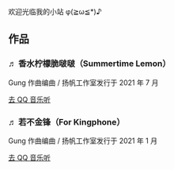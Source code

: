 
欢迎光临我的小站 φ(≧ω≦*)♪


## 作品

### ♬ 香水柠檬脆啵啵（Summertime Lemon）

Gung 作曲编曲 / 扬帆工作室发行于 2021 年 7 月

[ 去 QQ 音乐听](https://i.y.qq.com/v8/playsong.html?songmid=003y0vQB0b1vQE&ADTAG=myqq&from=myqq&channel=10007100)   


### ♬ 若不金锋（For Kingphone）

Gung 作曲编曲 / 扬帆工作室发行于 2021 年 1 月

[ 去 QQ 音乐听](https://i.y.qq.com/v8/playsong.html?songmid=000cXLlb0j4jBQ&ADTAG=myqq&from=myqq&channel=10007100)  

